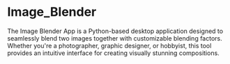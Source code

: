 # Image_Blender
The Image Blender App is a Python-based desktop application designed to seamlessly blend two images together with customizable blending factors. Whether you're a photographer, graphic designer, or hobbyist, this tool provides an intuitive interface for creating visually stunning compositions.
